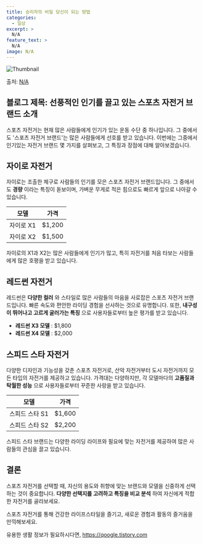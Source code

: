 ```yaml
---
title: 승리자의 비밀 당신이 되는 방법
categories:
  - 일상
excerpt: >
  N/A
feature_text: >
  N/A
image: N/A
---
```


![Thumbnail](N/A)

<p>출처: <a href="https://qoogle.tistory.com/9626" rel="dofollow">N/A</a> </p>

## 블로그 제목: 선풍적인 인기를 끌고 있는 스포츠 자전거 브랜드 소개

스포츠 자전거는 현재 많은 사람들에게 인기가 있는 운동 수단 중 하나입니다. 그 중에서도 '스포츠 자전거 브랜드'는 많은 사람들에게 선호를
받고 있습니다. 이번에는 그중에서 인기있는 자전거 브랜드 몇 가지를 살펴보고, 그 특징과 장점에 대해 알아보겠습니다.

## 자이로 자전거

자이로는 조촐한 체구로 사람들의 인기를 모은 스포츠 자전거 브랜드입니다. 그 중에서도 **경량** 이라는 특징이 돋보이며, 가벼운 무게로
적은 힘으로도 빠르게 앞으로 나아갈 수 있습니다.

**모델** | **가격**  
---|---  
자이로 X1 | $1,200  
자이로 X2 | $1,500  
  
자이로의 X1과 X2는 많은 사람들에게 인기가 많고, 특히 자전거를 처음 타보는 사람들에게 많은 호평을 받고 있습니다.



## 레드썬 자전거

레드썬은 **다양한 컬러** 와 스타일로 많은 사람들의 마음을 사로잡은 스포츠 자전거 브랜드입니다. 빠른 속도와 편안한 라이딩 경험을
선사하는 것으로 유명합니다. 또한, **내구성이 뛰어나고 고르게 굴러가는 특징** 으로 사용자들로부터 높은 평가를 받고 있습니다.

  * **레드썬 X3 모델** : $1,800
  * **레드썬 X4 모델** : $2,000



## 스피드 스타 자전거

다양한 디자인과 기능성을 갖춘 스포츠 자전거로, 산악 자전거부터 도시 자전거까지 모든 타입의 자전거를 제공하고 있습니다. 가격대는
다양하지만, 각 모델마다의 **고품질과 탁월한 성능** 으로 사용자들로부터 꾸준한 사랑을 받고 있습니다.

**모델** | **가격**  
---|---  
스피드 스타 S1 | $1,600  
스피드 스타 S2 | $2,200  
  
스피드 스타 브랜드는 다양한 라이딩 라이프와 필요에 맞는 자전거를 제공하여 많은 사람들의 관심을 끌고 있습니다.



## 결론

스포츠 자전거를 선택할 때, 자신의 용도와 취향에 맞는 브랜드와 모델을 신중하게 선택하는 것이 중요합니다. **다양한 선택지를 고려하고
특징을 비교 분석** 하여 자신에게 적합한 자전거를 골라보세요.

스포츠 자전거를 통해 건강한 라이프스타일을 즐기고, 새로운 경험과 활동의 즐거움을 만끽해보세요.

 

유용한 생활 정보가 필요하시다면, <a href="https://qoogle.tistory.com" rel="dofollow">https://qoogle.tistory.com</a>


